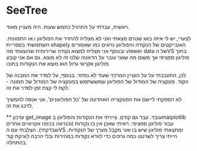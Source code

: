 # SeeTree

ראשית, עבדתי על התרגיל כחמש שעות.
היה מעניין מאוד.

לצערי, יש לי איזה באג שטרם מצאתי ואני לא מצליח להחזיר את הפוליגון ו.או התמונות.
השתמשתי בספריית shapely
האובייקטים של הנקודה והפוליגון נראים כמו שאמורים ובנוסף אני מצליח למצוא נקודה שרירותית שהוצאתי מה viewer data של הVS בתוך פוליגון ספציפי אך משום מה שאני עובר על הדאטה שלנו זה לא מוצא.
גם אם אני קובע פוליגון אקראי גדול הוא מוצא את הנקודות בתוכו.

לכן, התעכבתי על על העניין המרכזי שעוד לא נפתר.
בנוסף, על לסדר את המבנה של הקוד. פונקציה של המודול של הפוליגון שמששתמש בפונקציה של המודול של תמונה - לקח לי קצת זמן לסדר את זה.

לא הספקתי ליישם את הפונקצייה האחרונה של 'כל הפוליגונים'.
אני אנסה להמשיך לדבג את זה.

** עדכון
get_image עובד. עבד גם קודם.
ציירתי את הנקודות והפוליגון בmatplotlib עבור פוליגון ספציפי. ראיתי שאכן אין בו נקודות (וכנראה בכמה אקראיים אחרים שבדקתי). הצלבתי עם הVS ומתצאתי פוליגון שיש בו ואני מקבל מערך של הנקודות.
הייתי צריך לשרטט כמה גרפים כדי לוודא נקודות במהירות ובלי הרבה לוגיקת קוד בהתחלה.
